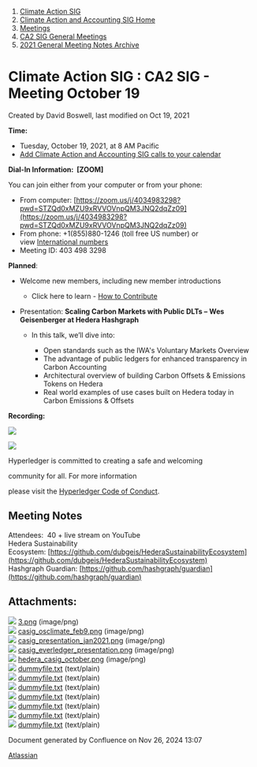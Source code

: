 1. [Climate Action SIG](index.html)
2. [Climate Action and Accounting SIG Home](Climate-Action-and-Accounting-SIG-Home_19005445.html)
3. [Meetings](Meetings_19005583.html)
4. [CA2 SIG General Meetings](CA2-SIG-General-Meetings_19006785.html)
5. [2021 General Meeting Notes Archive](2021-General-Meeting-Notes-Archive_19006648.html)

# Climate Action SIG : CA2 SIG - Meeting October 19

Created by David Boswell, last modified on Oct 19, 2021

**Time:**

- Tuesday, October 19, 2021, at 8 AM Pacific
- [Add Climate Action and Accounting SIG calls to your calendar](https://lists.hyperledger.org/g/climate-sig/ics/invite.ics?repeatid=24572)

**Dial-In Information:  \[ZOOM]**

You can join either from your computer or from your phone:

- From computer: [https://zoom.us/j/4034983298?pwd=STZQd0xMZU9xRVVOVnpQM3JNQ2dqZz09](https://zoom.us/j/4034983298?pwd=STZQd0xMZU9xRVVOVnpQM3JNQ2dqZz09)
- From phone: +1(855)880-1246 (toll free US number) or view [International numbers](https://zoom.us/u/bAaJoyznp)
- Meeting ID: 403 498 3298

**Planned**:

- Welcome new members, including new member introductions
  
  - Click here to learn - [How to Contribute](How-to-Contribute_19006806.html)
- Presentation: **Scaling Carbon Markets with Public DLTs –** **Wes Geisenberger at Hedera Hashgraph**
  
  - In this talk, we’ll dive into:
    
    - Open standards such as the IWA's Voluntary Markets Overview
    - The advantage of public ledgers for enhanced transparency in Carbon Accounting
    - Architectural overview of building Carbon Offsets &amp; Emissions Tokens on Hedera
    - Real world examples of use cases built on Hedera today in Carbon Emissions &amp; Offsets

**Recording:**

![](https://wiki.hyperledger.org/download/attachments/29034696/Antitrustnotice.png?version=1&modificationDate=1581695654000&api=v2)

![](https://wiki.hyperledger.org/download/attachments/2392771/welcome.png?version=2&modificationDate=1572450107000&api=v2)

Hyperledger is committed to creating a safe and welcoming

community for all. For more information

please visit the [Hyperledger Code of Conduct](https://lf-hyperledger.atlassian.net/wiki/spaces/HYP/pages/19595281/Hyperledger+Code+of+Conduct).

## **Meeting Notes**

Attendees:  40 + live stream on YouTube  
Hedera Sustainability Ecosystem: [https://github.com/dubgeis/HederaSustainabilityEcosystem](https://github.com/dubgeis/HederaSustainabilityEcosystem)  
Hashgraph Guardian: [https://github.com/hashgraph/guardian](https://github.com/hashgraph/guardian)

## Attachments:

![](images/icons/bullet_blue.gif) [3.png](attachments/19008374/19008375.png) (image/png)  
![](images/icons/bullet_blue.gif) [casig\_osclimate\_feb9.png](attachments/19008374/19008378.png) (image/png)  
![](images/icons/bullet_blue.gif) [casig\_presentation\_jan2021.png](attachments/19008374/19008379.png) (image/png)  
![](images/icons/bullet_blue.gif) [casig\_everledger\_presentation.png](attachments/19008374/19008384.png) (image/png)  
![](images/icons/bullet_blue.gif) [hedera\_casig\_october.png](attachments/19008374/19008387.png) (image/png)  
![](images/icons/bullet_blue.gif) [dummyfile.txt](attachments/19008374/19008385.txt) (text/plain)  
![](images/icons/bullet_blue.gif) [dummyfile.txt](attachments/19008374/19008382.txt) (text/plain)  
![](images/icons/bullet_blue.gif) [dummyfile.txt](attachments/19008374/19008383.txt) (text/plain)  
![](images/icons/bullet_blue.gif) [dummyfile.txt](attachments/19008374/19008380.txt) (text/plain)  
![](images/icons/bullet_blue.gif) [dummyfile.txt](attachments/19008374/19008381.txt) (text/plain)  
![](images/icons/bullet_blue.gif) [dummyfile.txt](attachments/19008374/19008376.txt) (text/plain)  
![](images/icons/bullet_blue.gif) [dummyfile.txt](attachments/19008374/19008377.txt) (text/plain)

Document generated by Confluence on Nov 26, 2024 13:07

[Atlassian](http://www.atlassian.com/)
